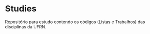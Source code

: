 # Studies
Repositório para estudo contendo os códigos (Listas e Trabalhos) das disciplinas da UFRN.

